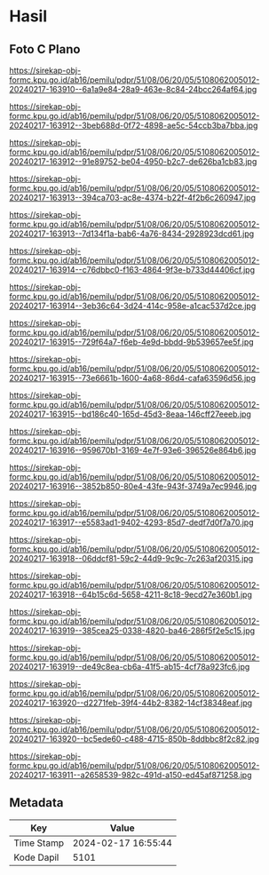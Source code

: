# Hasil

## Foto C Plano

https://sirekap-obj-formc.kpu.go.id/ab16/pemilu/pdpr/51/08/06/20/05/5108062005012-20240217-163910--6a1a9e84-28a9-463e-8c84-24bcc264af64.jpg

https://sirekap-obj-formc.kpu.go.id/ab16/pemilu/pdpr/51/08/06/20/05/5108062005012-20240217-163912--3beb688d-0f72-4898-ae5c-54ccb3ba7bba.jpg

https://sirekap-obj-formc.kpu.go.id/ab16/pemilu/pdpr/51/08/06/20/05/5108062005012-20240217-163912--91e89752-be04-4950-b2c7-de626ba1cb83.jpg

https://sirekap-obj-formc.kpu.go.id/ab16/pemilu/pdpr/51/08/06/20/05/5108062005012-20240217-163913--394ca703-ac8e-4374-b22f-4f2b6c260947.jpg

https://sirekap-obj-formc.kpu.go.id/ab16/pemilu/pdpr/51/08/06/20/05/5108062005012-20240217-163913--7d134f1a-bab6-4a76-8434-2928923dcd61.jpg

https://sirekap-obj-formc.kpu.go.id/ab16/pemilu/pdpr/51/08/06/20/05/5108062005012-20240217-163914--c76dbbc0-f163-4864-9f3e-b733d44406cf.jpg

https://sirekap-obj-formc.kpu.go.id/ab16/pemilu/pdpr/51/08/06/20/05/5108062005012-20240217-163914--3eb36c64-3d24-414c-958e-a1cac537d2ce.jpg

https://sirekap-obj-formc.kpu.go.id/ab16/pemilu/pdpr/51/08/06/20/05/5108062005012-20240217-163915--729f64a7-f6eb-4e9d-bbdd-9b539657ee5f.jpg

https://sirekap-obj-formc.kpu.go.id/ab16/pemilu/pdpr/51/08/06/20/05/5108062005012-20240217-163915--73e6661b-1600-4a68-86d4-cafa63596d56.jpg

https://sirekap-obj-formc.kpu.go.id/ab16/pemilu/pdpr/51/08/06/20/05/5108062005012-20240217-163915--bd186c40-165d-45d3-8eaa-146cff27eeeb.jpg

https://sirekap-obj-formc.kpu.go.id/ab16/pemilu/pdpr/51/08/06/20/05/5108062005012-20240217-163916--959670b1-3169-4e7f-93e6-396526e864b6.jpg

https://sirekap-obj-formc.kpu.go.id/ab16/pemilu/pdpr/51/08/06/20/05/5108062005012-20240217-163916--3852b850-80e4-43fe-943f-3749a7ec9946.jpg

https://sirekap-obj-formc.kpu.go.id/ab16/pemilu/pdpr/51/08/06/20/05/5108062005012-20240217-163917--e5583ad1-9402-4293-85d7-dedf7d0f7a70.jpg

https://sirekap-obj-formc.kpu.go.id/ab16/pemilu/pdpr/51/08/06/20/05/5108062005012-20240217-163918--06ddcf81-59c2-44d9-9c9c-7c263af20315.jpg

https://sirekap-obj-formc.kpu.go.id/ab16/pemilu/pdpr/51/08/06/20/05/5108062005012-20240217-163918--64b15c6d-5658-4211-8c18-9ecd27e360b1.jpg

https://sirekap-obj-formc.kpu.go.id/ab16/pemilu/pdpr/51/08/06/20/05/5108062005012-20240217-163919--385cea25-0338-4820-ba46-286f5f2e5c15.jpg

https://sirekap-obj-formc.kpu.go.id/ab16/pemilu/pdpr/51/08/06/20/05/5108062005012-20240217-163919--de49c8ea-cb6a-41f5-ab15-4cf78a923fc6.jpg

https://sirekap-obj-formc.kpu.go.id/ab16/pemilu/pdpr/51/08/06/20/05/5108062005012-20240217-163920--d2271feb-39f4-44b2-8382-14cf38348eaf.jpg

https://sirekap-obj-formc.kpu.go.id/ab16/pemilu/pdpr/51/08/06/20/05/5108062005012-20240217-163920--bc5ede60-c488-4715-850b-8ddbbc8f2c82.jpg

https://sirekap-obj-formc.kpu.go.id/ab16/pemilu/pdpr/51/08/06/20/05/5108062005012-20240217-163911--a2658539-982c-491d-a150-ed45af871258.jpg


## Metadata

| Key        | Value               |
| ---------- | ------------------- |
| Time Stamp | 2024-02-17 16:55:44 |
| Kode Dapil | 5101                |



